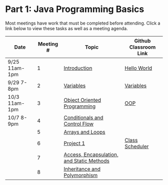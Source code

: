 # Part 1: Java Programming Basics
Most meetings have work that must be completed before attending. Click a link below to view these tasks as well as a meeting agenda.

| Date | Meeting # | Topic | Github Classroom Link |
| ---- | --- |--- | --- |
|9/25 11am-1pm | 1 | [Introduction](../part1lessons/1Introduction.md) | [Hello World](https://classroom.github.com/a/yOS-R_65)
|9/29 7-8pm | 2 | [Variables](../part1lessons/2Variables.md) | [Variables](https://classroom.github.com/a/TVJ8yA9c)|
|10/3 11am-1pm | 3 | [Object Oriented Programming](../part1lessons/3ObjectOrientedProgramming.md) | [OOP](https://classroom.github.com/a/GDrRGlIO)|
|10/7 8-9pm| 4 | [Conditionals and Control Flow](../part1lessons/4ConditionalsAndControlFlow.md) | |
|| 5 | [Arrays and Loops](part1lessons/5ArraysLoops.md) | |
|| 6 | [Project 1](../part1lessons/Project1-ClassScheduler.md) | [Class Scheduler](https://classroom.github.com/a/q6QqKdKR)|
|| 7 | [Access, Encapsulation, and Static Methods](part1lessons/7AccessEncapsulationStaticMethods.md)| |
| | 8 | [Inheritance and Polymorphism](part1lessons/8InheritancePolymorphism.md)| |
